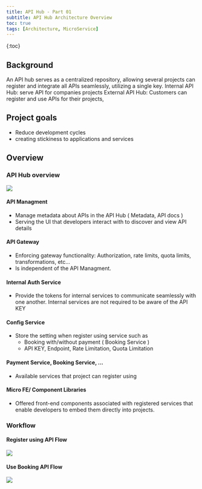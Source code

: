 ```yaml
---
title: API Hub - Part 01
subtitle: API Hub Architecture Overview
toc: true
tags: [Architecture, MicroService]
---
```

{:toc}

## Background 
An API hub serves as a centralized repository, allowing several projects can register and integrate all APIs seamlessly, utilizing a single key.
Internal API Hub: serve API for companies projects 
External API Hub: Customers can register and use APIs for their projects, 

## Project goals
- Reduce development cycles 
- creating stickiness to applications and services

## Overview 

### API Hub overview 

<img src="{{ '/assets/img/post/2024/02/20240224-api-hub-architecture.png' | relative_url }}" />

#### API Managment
- Manage metadata about APIs in the API Hub ( Metadata, API docs )
- Serving the UI that developers interact with to discover and view API details

#### API Gateway
- Enforcing gateway functionality: Authorization, rate limits, quota limits, transformations, etc... 
- Is independent of the API Managment. 
  
#### Internal Auth Service 
- Provide the tokens for internal services to communicate seamlessly with one another. Internal services are not required to be aware of the API KEY

#### Config Service 
- Store the setting when register using service such as 
  - Booking with/without payment ( Booking Service )
  - API KEY, Endpoint, Rate Limitation, Quota Limitation

#### Payment Service, Booking Service, ...
- Available services that project can register using 

#### Micro FE/ Component Libraries
- Offered front-end components associated with registered services that enable developers to embed them directly into projects.

### Workflow

#### Register using API Flow
<img src="{{ '/assets/img/post/2024/02/20240224-api-register-service.png' | relative_url }}" />

#### Use Booking API Flow 
<img src="{{ '/assets/img/post/2024/02/20240224-api-use-booking-service.png' | relative_url }}" />